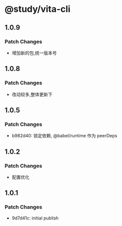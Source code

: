 # @study/vita-cli

## 1.0.9

### Patch Changes

- 增加新的包,统一版本号

## 1.0.8

### Patch Changes

- 改动较多,整体更新下

## 1.0.5

### Patch Changes

- b982d40: 锁定依赖, @babel/runtime 作为 peerDeps

## 1.0.2

### Patch Changes

- 配置优化

## 1.0.1

### Patch Changes

- 9d7d41c: initial publish
